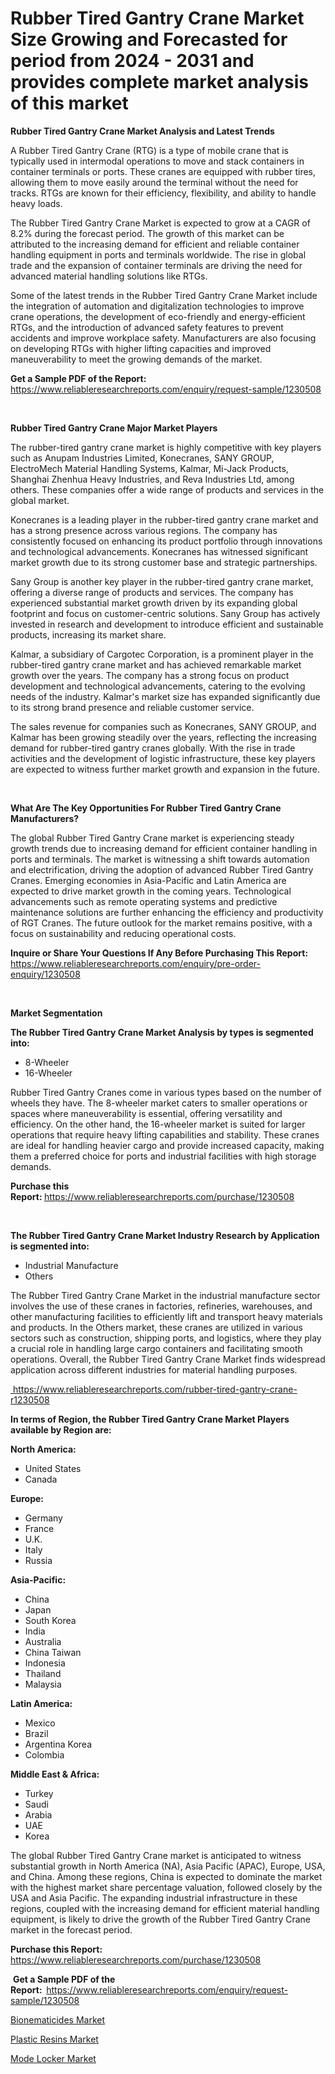 <p><h1>Rubber Tired Gantry Crane Market Size Growing and Forecasted for period from 2024 - 2031 and provides complete market analysis of this market</h1></p><p><strong>Rubber Tired Gantry Crane Market Analysis and Latest Trends</strong></p>
<p><p>A Rubber Tired Gantry Crane (RTG) is a type of mobile crane that is typically used in intermodal operations to move and stack containers in container terminals or ports. These cranes are equipped with rubber tires, allowing them to move easily around the terminal without the need for tracks. RTGs are known for their efficiency, flexibility, and ability to handle heavy loads.</p><p>The Rubber Tired Gantry Crane Market is expected to grow at a CAGR of 8.2% during the forecast period. The growth of this market can be attributed to the increasing demand for efficient and reliable container handling equipment in ports and terminals worldwide. The rise in global trade and the expansion of container terminals are driving the need for advanced material handling solutions like RTGs.</p><p>Some of the latest trends in the Rubber Tired Gantry Crane Market include the integration of automation and digitalization technologies to improve crane operations, the development of eco-friendly and energy-efficient RTGs, and the introduction of advanced safety features to prevent accidents and improve workplace safety. Manufacturers are also focusing on developing RTGs with higher lifting capacities and improved maneuverability to meet the growing demands of the market.</p></p>
<p><strong>Get a Sample PDF of the Report:&nbsp;</strong> <a href="https://www.reliableresearchreports.com/enquiry/request-sample/1230508">https://www.reliableresearchreports.com/enquiry/request-sample/1230508</a></p>
<p>&nbsp;</p>
<p><strong>Rubber Tired Gantry Crane Major Market Players</strong></p>
<p><p>The rubber-tired gantry crane market is highly competitive with key players such as Anupam Industries Limited, Konecranes, SANY GROUP, ElectroMech Material Handling Systems, Kalmar, Mi-Jack Products, Shanghai Zhenhua Heavy Industries, and Reva Industries Ltd, among others. These companies offer a wide range of products and services in the global market.</p><p>Konecranes is a leading player in the rubber-tired gantry crane market and has a strong presence across various regions. The company has consistently focused on enhancing its product portfolio through innovations and technological advancements. Konecranes has witnessed significant market growth due to its strong customer base and strategic partnerships.</p><p>Sany Group is another key player in the rubber-tired gantry crane market, offering a diverse range of products and services. The company has experienced substantial market growth driven by its expanding global footprint and focus on customer-centric solutions. Sany Group has actively invested in research and development to introduce efficient and sustainable products, increasing its market share.</p><p>Kalmar, a subsidiary of Cargotec Corporation, is a prominent player in the rubber-tired gantry crane market and has achieved remarkable market growth over the years. The company has a strong focus on product development and technological advancements, catering to the evolving needs of the industry. Kalmar's market size has expanded significantly due to its strong brand presence and reliable customer service.</p><p>The sales revenue for companies such as Konecranes, SANY GROUP, and Kalmar has been growing steadily over the years, reflecting the increasing demand for rubber-tired gantry cranes globally. With the rise in trade activities and the development of logistic infrastructure, these key players are expected to witness further market growth and expansion in the future.</p></p>
<p>&nbsp;</p>
<p><strong>What Are The Key Opportunities For Rubber Tired Gantry Crane Manufacturers?</strong></p>
<p><p>The global Rubber Tired Gantry Crane market is experiencing steady growth trends due to increasing demand for efficient container handling in ports and terminals. The market is witnessing a shift towards automation and electrification, driving the adoption of advanced Rubber Tired Gantry Cranes. Emerging economies in Asia-Pacific and Latin America are expected to drive market growth in the coming years. Technological advancements such as remote operating systems and predictive maintenance solutions are further enhancing the efficiency and productivity of RGT Cranes. The future outlook for the market remains positive, with a focus on sustainability and reducing operational costs.</p></p>
<p><strong>Inquire or Share Your Questions If Any Before Purchasing This Report:</strong> <a href="https://www.reliableresearchreports.com/enquiry/pre-order-enquiry/1230508">https://www.reliableresearchreports.com/enquiry/pre-order-enquiry/1230508</a></p>
<p>&nbsp;</p>
<p><strong>Market Segmentation</strong></p>
<p><strong>The Rubber Tired Gantry Crane Market Analysis by types is segmented into:</strong></p>
<p><ul><li>8-Wheeler</li><li>16-Wheeler</li></ul></p>
<p><p>Rubber Tired Gantry Cranes come in various types based on the number of wheels they have. The 8-wheeler market caters to smaller operations or spaces where maneuverability is essential, offering versatility and efficiency. On the other hand, the 16-wheeler market is suited for larger operations that require heavy lifting capabilities and stability. These cranes are ideal for handling heavier cargo and provide increased capacity, making them a preferred choice for ports and industrial facilities with high storage demands.</p></p>
<p><strong>Purchase this Report:&nbsp;</strong><a href="https://www.reliableresearchreports.com/purchase/1230508">https://www.reliableresearchreports.com/purchase/1230508</a></p>
<p>&nbsp;</p>
<p><strong>The Rubber Tired Gantry Crane Market Industry Research by Application is segmented into:</strong></p>
<p><ul><li>Industrial Manufacture</li><li>Others</li></ul></p>
<p><p>The Rubber Tired Gantry Crane Market in the industrial manufacture sector involves the use of these cranes in factories, refineries, warehouses, and other manufacturing facilities to efficiently lift and transport heavy materials and products. In the Others market, these cranes are utilized in various sectors such as construction, shipping ports, and logistics, where they play a crucial role in handling large cargo containers and facilitating smooth operations. Overall, the Rubber Tired Gantry Crane Market finds widespread application across different industries for material handling purposes.</p></p>
<p><a href="https://www.reliableresearchreports.com/rubber-tired-gantry-crane-r1230508">&nbsp;https://www.reliableresearchreports.com/rubber-tired-gantry-crane-r1230508</a></p>
<p><strong>In terms of Region, the Rubber Tired Gantry Crane Market Players available by Region are:</strong></p>
<p>
    <p> <strong> North America: </strong>
        <ul>
            <li>United States</li>
            <li>Canada</li>
        </ul>
        </p> 
    <p> <strong> Europe: </strong>
        <ul>
            <li>Germany</li>
            <li>France</li>
            <li>U.K.</li>
            <li>Italy</li>
            <li>Russia</li>
        </ul>
        </p> 
    <p> <strong> Asia-Pacific: </strong>
        <ul>
            <li>China</li>
            <li>Japan</li>
            <li>South Korea</li>
            <li>India</li>
            <li>Australia</li>
            <li>China Taiwan</li>
            <li>Indonesia</li>
            <li>Thailand</li>
            <li>Malaysia</li>
        </ul>
        </p> 
    <p> <strong> Latin America: </strong>
        <ul>
            <li>Mexico</li>
            <li>Brazil</li>
            <li>Argentina Korea</li>
            <li>Colombia</li>
        </ul>
        </p> 
    <p> <strong> Middle East & Africa: </strong>
        <ul>
            <li>Turkey</li>
            <li>Saudi</li>
            <li>Arabia</li>
            <li>UAE</li>
            <li>Korea</li>
        </ul>
    </p>
    </p>
<p><p>The global Rubber Tired Gantry Crane market is anticipated to witness substantial growth in North America (NA), Asia Pacific (APAC), Europe, USA, and China. Among these regions, China is expected to dominate the market with the highest market share percentage valuation, followed closely by the USA and Asia Pacific. The expanding industrial infrastructure in these regions, coupled with the increasing demand for efficient material handling equipment, is likely to drive the growth of the Rubber Tired Gantry Crane market in the forecast period.</p></p>
<p><strong>Purchase this Report: </strong><a href="https://www.reliableresearchreports.com/purchase/1230508">https://www.reliableresearchreports.com/purchase/1230508</a></p>
<p>&nbsp;<strong>Get a Sample PDF of the Report:&nbsp;&nbsp;</strong><a href="https://www.reliableresearchreports.com/enquiry/request-sample/1230508">https://www.reliableresearchreports.com/enquiry/request-sample/1230508</a></p>
<p><strong></strong></p>
<p><p><a href="https://www.linkedin.com/pulse/bionematicides-market-research-report-forecasted-period-from-brnrf?trackingId=mT5mmdxE3qKy6KaGIW%2BvAQ%3D%3D">Bionematicides Market</a></p><p><a href="https://www.linkedin.com/pulse/plastic-resins-market-size-reflecting-forecast-till-2031-type-ceepf?trackingId=ab%2BBPNBNRXd8d8JTo3GzvA%3D%3D">Plastic Resins Market</a></p><p><a href="https://github.com/CliffMedina6/Market-Research-Report-List-4/blob/main/mode-locker-market.md">Mode Locker Market</a></p></p>